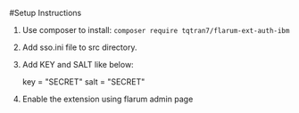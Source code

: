 
#Setup Instructions

1. Use composer to install: `composer require tqtran7/flarum-ext-auth-ibm`
2. Add sso.ini file to src directory.
3. Add KEY and SALT like below:

    key    = "SECRET"
    salt   = "SECRET"

4. Enable the extension using flarum admin page
